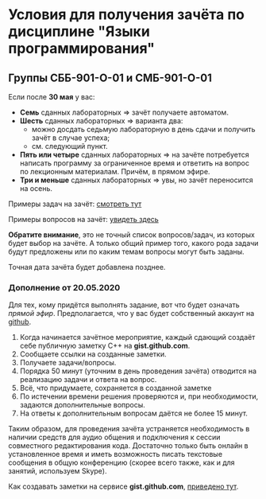 # Условия для получения зачёта по дисциплине "Языки программирования"

## Группы СББ-901-О-01 и СМБ-901-О-01

Если после **30 мая** у вас:

- **Семь** сданных лабораторных => зачёт получаете автоматом.
- **Шесть** сданных лабораторных => варианта два:
  - можно досдать седьмую лабораторную в день сдачи и получить зачёт в случае успеха;
  - см. следующий пункт.
- **Пять или четыре** сданных лабораторных => на зачёте потребуется написать программу за ограниченное время и ответить на вопрос по лекционным материалам. Причём, в прямом эфире.
- **Три и меньше** сданных лабораторных => увы, но зачёт переносится на осень.

Примеры задач на зачёт: [смотреть тут](https://github.com/posgen/OmsuMaterials/tree/master/FKN/zachet/example_tasks.pdf)

Примеры вопросов на зачёт: [увидеть здесь](https://github.com/posgen/OmsuMaterials/tree/master/FKN/zachet/example_questions.pdf)

**Обратите внимание**, это не точный список вопросов/задач, из которых будет выбор на зачёте. А только общий пример того, какого рода задачи будут предложены или по каким темам вопросы могут быть заданы.

Точная дата зачёта будет добавлена позднее.

### Дополнение от 20.05.2020

Для тех, кому придётся выполнять задание, вот что будет означать _прямой эфир_. Предполагается, что у вас будет собственный аккаунт на [github](https://github.com).

1. Когда начинается зачётное мероприятие, каждый сдающий создаёт себе публичную заметку C++ на **gist.github.com**.
2. Сообщаете ссылки на созданные заметки.
3. Получаете задачи/вопросы.
4. Порядка 50 минут (уточним в день проведения зачёта) отводится на реализацию задачи и ответа на вопрос.
5. Всё, что придумаете, сохраняется в созданной заметке
6. По истечении времени решения проверяются и, при необходимости, задаются дополнительные вопросы.
7. На ответы к дополнительным вопросам даётся не более 15 минут.

Таким образом, для проведения зачёта устраняется необходимость в наличии средств для аудио общения и подключения к сессии совместного редактирования кода. Достаточно только быть онлайн в установленное время и иметь возможность писать текстовые сообщения в общую конференцию (скорее всего также, как и для занятий, используем Skype).

Как создавать заметки на сервисе **gist.github.com**, [приведено тут](https://github.com/posgen/OmsuMaterials/tree/master/FKN/zachet/how_to_gists.pdf).
